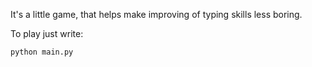 It's a little game, that helps make improving of typing skills less boring.

To play just write:

`python main.py`